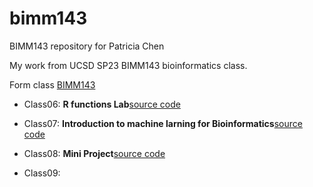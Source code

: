 # bimm143
BIMM143 repository for Patricia Chen

My work from UCSD SP23 BIMM143 bioinformatics class. 

Form class [BIMM143](https://bioboot.github.io/bimm143_S23/)

- Class06: **R functions Lab**[source code](https://github.com/pjchen830/bimm143/blob/main/1class06/lab%20class06%20-%20PC.qmd)

- Class07: **Introduction to machine larning for Bioinformatics**[source code](https://github.com/pjchen830/bimm143/blob/main/1class07/lab%20class07-PC.qmd)

- Class08: **Mini Project**[source code](https://github.com/pjchen830/bimm143/blob/main/1class08/mini-project/class08%20mini%20project%20-%20PC.qmd)

- Class09:

